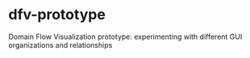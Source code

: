 dfv-prototype
=============

Domain Flow Visualization prototype: experimenting with different GUI organizations and relationships
